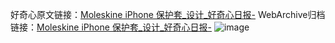好奇心原文链接：[Moleskine iPhone 保护套_设计_好奇心日报-](https://www.qdaily.com/articles/4374.html)
WebArchive归档链接：[Moleskine iPhone 保护套_设计_好奇心日报-](http://web.archive.org/web/20190623154748/https://www.qdaily.com/articles/4374.html)
![image](http://ww3.sinaimg.cn/large/007d5XDply1g3vg5nsjr8j30u02si134)